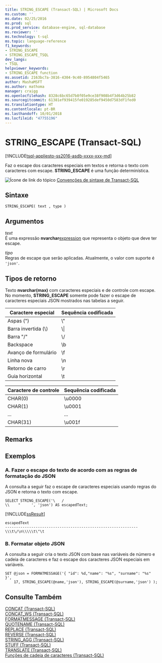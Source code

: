 ```yaml
---
title: STRING_ESCAPE (Transact-SQL) | Microsoft Docs
ms.custom: ''
ms.date: 02/25/2016
ms.prod: sql
ms.prod_service: database-engine, sql-database
ms.reviewer: ''
ms.technology: t-sql
ms.topic: language-reference
f1_keywords:
- STRING_ESCAPE
- STRING_ESCAPE_TSQL
dev_langs:
- TSQL
helpviewer_keywords:
- STRING_ESCAPE function
ms.assetid: 2163bc7a-3816-4304-9c40-8954804f5465
author: MashaMSFT
ms.author: mathoma
manager: craigg
ms.openlocfilehash: 8328c6bc65d7b0f05e9ce38f908b4f3d64b25b82
ms.sourcegitcommit: 61381ef939415fe019285def9450d7583df1fed0
ms.translationtype: HT
ms.contentlocale: pt-BR
ms.lasthandoff: 10/01/2018
ms.locfileid: "47755196"
---
```

# <a name="stringescape-transact-sql"></a>STRING_ESCAPE (Transact-SQL)
[!INCLUDE[tsql-appliesto-ss2016-asdb-xxxx-xxx-md](../../includes/tsql-appliesto-ss2016-asdb-xxxx-xxx-md.md)]

  Faz o escape dos caracteres especiais em textos e retorna o texto com caracteres com escape. **STRING_ESCAPE** é uma função determinística.  
  
 ![Ícone de link do tópico](../../database-engine/configure-windows/media/topic-link.gif "Ícone de link do tópico") [Convenções de sintaxe de Transact-SQL](../../t-sql/language-elements/transact-sql-syntax-conventions-transact-sql.md)  
  
## <a name="syntax"></a>Sintaxe  
  
```  
STRING_ESCAPE( text , type )  
```  
  
## <a name="arguments"></a>Argumentos  
 *text*  
 É uma expressão **nvarchar**[expression](../../t-sql/language-elements/expressions-transact-sql.md) que representa o objeto que deve ter escape.  
  
 *tipo*  
 Regras de escape que serão aplicadas. Atualmente, o valor com suporte é `'json'`.  
  
## <a name="return-types"></a>Tipos de retorno  
 Texto **nvarchar(max)** com caracteres especiais e de controle com escape. No momento, **STRING_ESCAPE** somente pode fazer o escape de caracteres especiais JSON mostrados nas tabelas a seguir.  
  
|Caractere especial|Sequência codificada|  
|-----------------------|----------------------|  
|Aspas (")|\\"|  
|Barra invertida (\\)|\\\|  
|Barra "/"|\\/|  
|Backspace|\b|  
|Avanço de formulário|\f|  
|Linha nova|\n|  
|Retorno de carro|\r|  
|Guia horizontal|\t|  
  
|Caractere de controle|Sequência codificada|  
|-----------------------|----------------------|  
|CHAR(0)|\u0000|  
|CHAR(1)|\u0001|  
|...|...|  
|CHAR(31)|\u001f|  
  
## <a name="remarks"></a>Remarks  
  
## <a name="examples"></a>Exemplos  
  
### <a name="a--escape-text-according-to-the-json-formatting-rules"></a>A.  Fazer o escape do texto de acordo com as regras de formatação do JSON  
 A consulta a seguir faz o escape de caracteres especiais usando regras do JSON e retorna o texto com escape.  
  
```  
SELECT STRING_ESCAPE('\   /  
\\    "     ', 'json') AS escapedText;  
```  
  
 [!INCLUDE[ssResult](../../includes/ssresult-md.md)]  
  
 ```
escapedText  
-------------------------------------------------------------  
\\\t\/\n\\\\\t\"\t
```  
  
### <a name="b-format-json-object"></a>B. Formatar objeto JSON  
 A consulta a seguir cria o texto JSON com base nas variáveis de número e cadeia de caracteres e faz o escape dos caracteres JSON especiais em variáveis.  
  
```  
SET @json = FORMATMESSAGE('{ "id": %d,"name": "%s", "surname": "%s" }',   
    17, STRING_ESCAPE(@name,'json'), STRING_ESCAPE(@surname,'json') );  
```  
  
## <a name="see-also"></a>Consulte Também  
 [CONCAT &#40;Transact-SQL&#41;](../../t-sql/functions/concat-transact-sql.md)  
 [CONCAT_WS &#40;Transact-SQL&#41;](../../t-sql/functions/concat-ws-transact-sql.md)  
 [FORMATMESSAGE &#40;Transact-SQL&#41;](../../t-sql/functions/formatmessage-transact-sql.md)  
 [QUOTENAME &#40;Transact-SQL&#41;](../../t-sql/functions/quotename-transact-sql.md)  
 [REPLACE &#40;Transact-SQL&#41;](../../t-sql/functions/replace-transact-sql.md)  
 [REVERSE &#40;Transact-SQL&#41;](../../t-sql/functions/reverse-transact-sql.md)  
 [STRING_AGG &#40;Transact-SQL&#41;](../../t-sql/functions/string-agg-transact-sql.md)  
 [STUFF &#40;Transact-SQL&#41;](../../t-sql/functions/stuff-transact-sql.md)  
 [TRANSLATE &#40;Transact-SQL&#41;](../../t-sql/functions/translate-transact-sql.md)  
 [Funções de cadeia de caracteres &#40;Transact-SQL&#41;](../../t-sql/functions/string-functions-transact-sql.md)   
  
  
